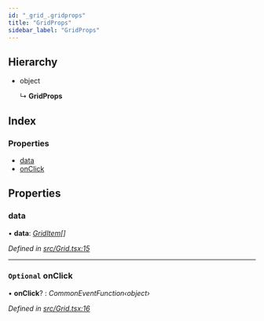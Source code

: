 ```yaml
---
id: "_grid_.gridprops"
title: "GridProps"
sidebar_label: "GridProps"
---
```


## Hierarchy

* object

  ↳ **GridProps**

## Index

### Properties

* [data](_grid_.gridprops.md#data)
* [onClick](_grid_.gridprops.md#optional-onclick)

## Properties

###  data

• **data**: *[GridItem](_grid_.griditem.md)[]*

*Defined in [src/Grid.tsx:15](https://github.com/tarojsx/ui/blob/v0.11.0/src/Grid.tsx#L15)*

___

### `Optional` onClick

• **onClick**? : *CommonEventFunction‹object›*

*Defined in [src/Grid.tsx:16](https://github.com/tarojsx/ui/blob/v0.11.0/src/Grid.tsx#L16)*
